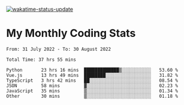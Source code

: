 [![wakatime-status-update](https://github.com/noopurphalak/noopurphalak/workflows/wakatime-status-update/badge.svg)](https://github.com/noopurphalak/noopurphalak/actions/workflows/main.yml)

# My Monthly Coding Stats

<!--START_SECTION:waka-->

```text
From: 31 July 2022 - To: 30 August 2022

Total Time: 37 hrs 55 mins

Python       23 hrs 16 mins  █████████████▒░░░░░░░░░░░   53.60 %
Vue.js       13 hrs 49 mins  ████████░░░░░░░░░░░░░░░░░   31.82 %
TypeScript   3 hrs 42 mins   ██░░░░░░░░░░░░░░░░░░░░░░░   08.54 %
JSON         58 mins         ▓░░░░░░░░░░░░░░░░░░░░░░░░   02.23 %
JavaScript   35 mins         ▒░░░░░░░░░░░░░░░░░░░░░░░░   01.34 %
Other        30 mins         ▒░░░░░░░░░░░░░░░░░░░░░░░░   01.18 %
```

<!--END_SECTION:waka-->
